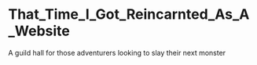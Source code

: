 # That_Time_I_Got_Reincarnted_As_A_Website
A guild hall for those adventurers looking to slay their next monster
